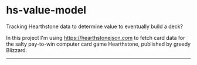# hs-value-model

Tracking Hearthstone data to determine value to eventually build a deck?

In this project I'm using https://hearthstonejson.com to fetch card data for the salty pay-to-win computer card game Hearthstone, published by greedy Blizzard.

---

